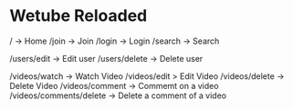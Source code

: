 # Wetube Reloaded

/ -> Home
/join -> Join
/login -> Login
/search -> Search

/users/edit -> Edit user
/users/delete -> Delete user

/videos/watch -> Watch Video
/videos/edit > Edit Video
/videos/delete -> Delete Video
/videos/comment -> Commemt on a video
/videos/comments/delete -> Delete a comment of a video
